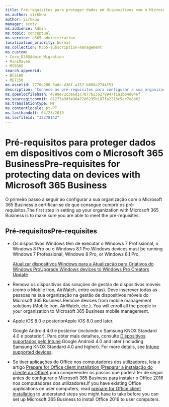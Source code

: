 ```yaml
---
title: Pré-requisitos para proteger dados em dispositivos com o Microsoft 365 Business
ms.author: sirkkuw
author: Sirkkuw
manager: scotv
ms.audience: Admin
ms.topic: conceptual
ms.service: o365-administration
localization_priority: Normal
ms.collection: M365-subscription-management
ms.custom:
- Core_O365Admin_Migration
- MiniMaven
- MSB365
search.appverid:
- BCS160
- MET150
ms.assetid: 7770e280-3a6c-436f-a157-b008a2744f51
description: 'Conhece as pré-requisitos para configurar a sua organização com o Microsoft 365 Business. '
ms.openlocfilehash: 4789e72c3e6d1c7877b236279947f1a1b64d046f
ms.sourcegitcommit: 81273a9df49647286235b187fa2213c5ec7e8b62
ms.translationtype: MT
ms.contentlocale: pt-PT
ms.lasthandoff: 04/23/2019
ms.locfileid: "32278142"
---
```

# <a name="pre-requisites-for-protecting-data-on-devices-with-microsoft-365-business"></a><span data-ttu-id="adbb6-103">Pré-requisitos para proteger dados em dispositivos com o Microsoft 365 Business</span><span class="sxs-lookup"><span data-stu-id="adbb6-103">Pre-requisites for protecting data on devices with Microsoft 365 Business</span></span>

<span data-ttu-id="adbb6-104">O primeiro passo a seguir ao configurar a sua organização com o Microsoft 365 Business é certificar-se de que consegue cumprir os pré-requisitos.</span><span class="sxs-lookup"><span data-stu-id="adbb6-104">The first step in setting up your organization with Microsoft 365 Business is to make sure you are able to meet the pre-requisites.</span></span>
  
## <a name="pre-requisites"></a><span data-ttu-id="adbb6-105">Pré-requisitos</span><span class="sxs-lookup"><span data-stu-id="adbb6-105">Pre-requisites</span></span>

- <span data-ttu-id="adbb6-106">Os dispositivos Windows têm de executar o Windows 7 Profissional, o Windows 8 Pro ou o Windows 8.1 Pro.</span><span class="sxs-lookup"><span data-stu-id="adbb6-106">Windows devices must be running Windows 7 Professional, Windows 8 Pro, or Windows 8.1 Pro.</span></span>
    
    [<span data-ttu-id="adbb6-107">Atualizar dispositivos Windows para a Atualização para Criativos do Windows Pro</span><span class="sxs-lookup"><span data-stu-id="adbb6-107">Upgrade Windows devices to Windows Pro Creators Update</span></span>](upgrade-to-windows-pro-creators-update.md)
    
- <span data-ttu-id="adbb6-p101">Remova os dispositivos das soluções de gestão de dispositivos móveis (como o Mobile Iron, AirWatch, entre outras). Deve inscrever todas as pessoas na sua organização na gestão de dispositivos móveis do Microsoft 365 Business.</span><span class="sxs-lookup"><span data-stu-id="adbb6-p101">Remove devices from mobile management solutions (Mobile Iron, AirWatch, etc.). You will enroll all the people in your organization to Microsoft 365 Business mobile management.</span></span>
    
- <span data-ttu-id="adbb6-110">Apple iOS 8.0 e posterior</span><span class="sxs-lookup"><span data-stu-id="adbb6-110">Apple iOS 8.0 and later.</span></span>
    
    <span data-ttu-id="adbb6-p102">Google Android 4.0 e posterior (incluindo o Samsung KNOX Standard 4.0 e posterior). Para obter mais detalhes, consulte [Dispositivos suportados pelo Intune](https://go.microsoft.com/fwlink/p/?linkid=852307).</span><span class="sxs-lookup"><span data-stu-id="adbb6-p102">Google Android 4.0 and later (including Samsung KNOX Standard 4.0 and higher). For more details, see [Intune supported devices](https://go.microsoft.com/fwlink/p/?linkid=852307).</span></span>
    
- <span data-ttu-id="adbb6-113">Se tiver aplicações do Office nos computadores dos utilizadores, leia o artigo [Prepare for Office client installation (Preparar a instalação do cliente do Office)](prepare-for-office-client-deployment.md) para compreender os passos que poderá ter de seguir antes de configurar o Microsoft 365 Business para instalar o Office 2016 nos computadores dos utilizadores.</span><span class="sxs-lookup"><span data-stu-id="adbb6-113">If you have existing Office applications on user computers, read [prepare for Office client installation](prepare-for-office-client-deployment.md) to understand steps you might have to take before you can set up Microsoft 365 Business to install Office 2016 to user computers.</span></span> 
    


